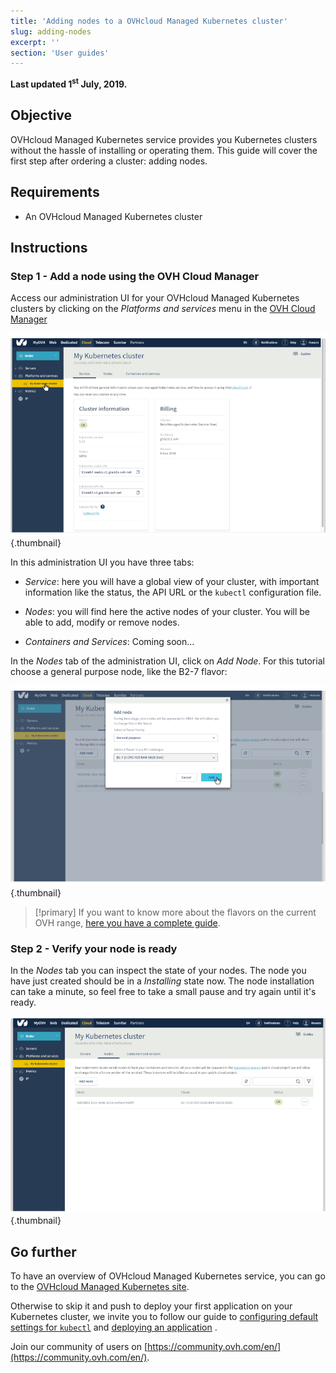 ```yaml
---
title: 'Adding nodes to a OVHcloud Managed Kubernetes cluster'
slug: adding-nodes
excerpt: ''
section: 'User guides'
---
```


**Last updated 1<sup>st</sup> July, 2019.**

## Objective

OVHcloud Managed Kubernetes service provides you Kubernetes clusters without the hassle of installing or operating them. This guide will cover the first step after ordering a cluster: adding nodes.



## Requirements

- An OVHcloud Managed Kubernetes cluster


## Instructions

### Step 1 - Add a node using the OVH Cloud Manager 

Access our administration UI for your OVHcloud Managed Kubernetes clusters by clicking on the *Platforms and services* menu in the [OVH Cloud Manager](https://www.ovh.com/manager/cloud/)


![Access to the administration UI](images/ordering_a_node-01.png){.thumbnail}


In this administration UI you have three tabs:

- *Service*: here you will have a global view of your cluster, with important information like the status, the API URL or the `kubectl` configuration file.

- *Nodes*: you will find here the active nodes of your cluster. You will be able to add, modify or remove nodes.

- *Containers and Services*: Coming soon...

In the *Nodes* tab of the administration UI, click on *Add Node*. For this tutorial choose a general purpose node, like the B2-7 flavor:


![Add a worker node](images/ordering_a_node-02.png){.thumbnail}

> [!primary]
> If you want to know more about the flavors on the current OVH range, [here you have a complete guide](https://docs.ovh.com/gb/en/public-cloud/faq-how-to-understand-the-new-flavor-naming-rules-for-the-2017-range/).


### Step 2 - Verify your node is ready


In the *Nodes* tab  you can inspect the state of your nodes. The node you have just created should be in a *Installing* state now. The node installation can take a minute, so feel free to take a small pause and try again until it's ready.


![Verify your node is ready](images/ordering_a_node-03.png){.thumbnail}


## Go further

To have an overview of OVHcloud Managed Kubernetes service, you can go to the [OVHcloud Managed Kubernetes site](https://www.ovh.com/public-cloud/kubernetes/).

Otherwise to skip it and push to deploy your first application on your Kubernetes cluster, we invite you to follow our guide to [configuring default settings for `kubectl`](../configuring_default_settings_for_kubectl/configuring_default_settings_for_kubectl/) and [deploying an application](../deploying_an_application/deploying_an_application/) .

Join our community of users on [https://community.ovh.com/en/](https://community.ovh.com/en/).
